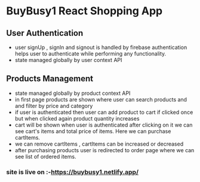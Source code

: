 # BuyBusy1 React Shopping App

## User Authentication
* user signUp , signIn and signout is handled by firebase authentication helps user to authenticate while performing any functionality.
* state managed globally by user context API 

## Products Management
* state managed globally by product context API
* in first page products are shown where user can search products and and filter by price and category
* if user is authenticated then user can add product to cart if clicked once but when clicked again product quantity increases
* cart will be shown when user is authenticated after clicking on it we can see cart's items and total price of items. Here we can purchase cartItems.
* we can remove cartItems , cartItems can be increased or decreased
* after purchasing products user is redirected to order page where we can see list of ordered items.

### site is live on :-https://buybusy1.netlify.app/


